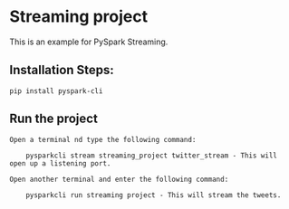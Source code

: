 # Streaming project

This is an example for PySpark Streaming.

## Installation Steps:

    pip install pyspark-cli

## Run the project

    Open a terminal nd type the following command:

        pysparkcli stream streaming_project twitter_stream - This will open up a listening port.

    Open another terminal and enter the following command:

        pysparkcli run streaming project - This will stream the tweets.